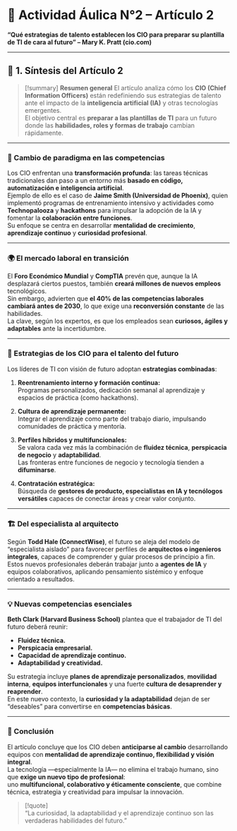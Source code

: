 # 🧩 Actividad Áulica N°2 – Artículo 2  
**“Qué estrategias de talento establecen los CIO para preparar su plantilla de TI de cara al futuro” – Mary K. Pratt (cio.com)**

---

## 📘 1. Síntesis del Artículo 2

> [!summary] **Resumen general**
El artículo analiza cómo los **CIO (Chief Information Officers)** están redefiniendo sus estrategias de talento ante el impacto de la **inteligencia artificial (IA)** y otras tecnologías emergentes.  
El objetivo central es **preparar a las plantillas de TI** para un futuro donde las **habilidades, roles y formas de trabajo** cambian rápidamente.

---

### 🧠 Cambio de paradigma en las competencias

Los CIO enfrentan una **transformación profunda**: las tareas técnicas tradicionales dan paso a un entorno más **basado en código, automatización e inteligencia artificial**.  
Ejemplo de ello es el caso de **Jaime Smith (Universidad de Phoenix)**, quien implementó programas de entrenamiento intensivo y actividades como **Technopalooza** y **hackathons** para impulsar la adopción de la IA y fomentar la **colaboración entre funciones**.  
Su enfoque se centra en desarrollar **mentalidad de crecimiento**, **aprendizaje continuo** y **curiosidad profesional**.

---

### 🌍 El mercado laboral en transición

El **Foro Económico Mundial** y **CompTIA** prevén que, aunque la IA desplazará ciertos puestos, también **creará millones de nuevos empleos** tecnológicos.  
Sin embargo, advierten que **el 40% de las competencias laborales cambiará antes de 2030**, lo que exige una **reconversión constante** de las habilidades.  
La clave, según los expertos, es que los empleados sean **curiosos, ágiles y adaptables** ante la incertidumbre.

---

### 🧩 Estrategias de los CIO para el talento del futuro

Los líderes de TI con visión de futuro adoptan **estrategias combinadas**:

1. **Reentrenamiento interno y formación continua:**  
   Programas personalizados, dedicación semanal al aprendizaje y espacios de práctica (como hackathons).  

2. **Cultura de aprendizaje permanente:**  
   Integrar el aprendizaje como parte del trabajo diario, impulsando comunidades de práctica y mentoría.  

3. **Perfiles híbridos y multifuncionales:**  
   Se valora cada vez más la combinación de **fluidez técnica**, **perspicacia de negocio** y **adaptabilidad**.  
   Las fronteras entre funciones de negocio y tecnología tienden a **difuminarse**.

4. **Contratación estratégica:**  
   Búsqueda de **gestores de producto, especialistas en IA y tecnólogos versátiles** capaces de conectar áreas y crear valor conjunto.

---

### 🏗️ Del especialista al arquitecto

Según **Todd Hale (ConnectWise)**, el futuro se aleja del modelo de “especialista aislado” para favorecer perfiles de **arquitectos o ingenieros integrales**, capaces de comprender y guiar procesos de principio a fin.  
Estos nuevos profesionales deberán trabajar junto a **agentes de IA** y equipos colaborativos, aplicando pensamiento sistémico y enfoque orientado a resultados.

---

### 💡 Nuevas competencias esenciales

**Beth Clark (Harvard Business School)** plantea que el trabajador de TI del futuro deberá reunir:
- **Fluidez técnica.**
- **Perspicacia empresarial.**
- **Capacidad de aprendizaje continuo.**
- **Adaptabilidad y creatividad.**

Su estrategia incluye **planes de aprendizaje personalizados**, **movilidad interna**, **equipos interfuncionales** y una fuerte **cultura de desaprender y reaprender**.  
En este nuevo contexto, la **curiosidad y la adaptabilidad** dejan de ser “deseables” para convertirse en **competencias básicas**.

---

### 🧭 Conclusión

El artículo concluye que los CIO deben **anticiparse al cambio** desarrollando equipos con **mentalidad de aprendizaje continuo, flexibilidad y visión integral**.  
La tecnología —especialmente la IA— no elimina el trabajo humano, sino que **exige un nuevo tipo de profesional**:  
uno **multifuncional, colaborativo y éticamente consciente**, que combine técnica, estrategia y creatividad para impulsar la innovación.

> [!quote]  
> “La curiosidad, la adaptabilidad y el aprendizaje continuo son las verdaderas habilidades del futuro.”
